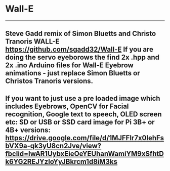 # Wall-E
--------
Steve Gadd remix of Simon Bluetts and Christo Tranoris WALL-E 
https://github.com/sgadd32/Wall-E
If you are doing the servo eyeborows the find 2x .hpp and 2x .ino Arduino files for Wall-E Eyebrow animations - just replace Simon Bluetts or Christos Tranoris versions.
------------------------------------------------------------------------------------------------------------------------------------------
If you want to just use a pre loaded image which includes Eyebrows, OpenCV for Facial recognition, Google text to speech, OLED screen etc: 
SD or USB or SSD card image for Pi 3B+ or 4B+ versions:
https://drive.google.com/file/d/1MJFFlr7x0lehFsbVX9a-qk3yU8cn2Jve/view?fbclid=IwAR1UybxEieOeYEUhanWamiYM9xSfhtDk6YG2REJYzIoYyJBkrcm1d8iM3ks
-------------------------------------------------------------------------------------------------------------------------------------------
